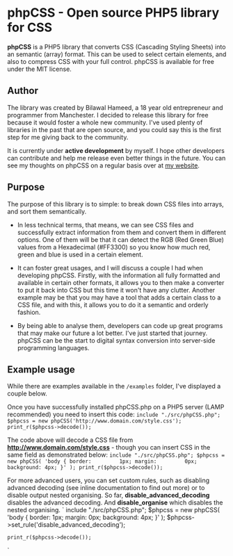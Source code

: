 phpCSS - Open source PHP5 library for CSS
====================

**phpCSS** is a PHP5 library that converts CSS (Cascading Styling Sheets) into an semantic (array) format. This can be used to select certain elements, and also to compress CSS with your full control. phpCSS is available for free under the MIT license.

Author
---------------------
The library was created by Bilawal Hameed, a 18 year old entrepreneur and programmer from Manchester. I decided to release this library for free because it would foster a whole new community. I've used plenty of libraries in the past that are open source, and you could say this is the first step for me giving back to the community.

It is currently under __active development__ by myself. I hope other developers can contribute and help me release even better things in the future. You can see my thoughts on phpCSS on a regular basis over at [my website](http://www.bilawal.co.uk/).

Purpose
---------------------
The purpose of this library is to simple: to break down CSS files into arrays, and sort them semantically.

- In less technical terms, that means, we can see CSS files and successfully extract information from them and convert them in different options. One of them will be that it can detect the RGB (Red Green Blue) values from a Hexadecimal (#FF3300) so you know how much red, green and blue is used in a certain element.

- It can foster great usages, and I will discuss a couple I had when developing phpCSS. Firstly, with the information all fully formatted and available in certain other formats, it allows you to then make a converter to put it back into CSS but this time it won't have any clutter. Another example may be that you may have a tool that adds a certain class to a CSS file, and with this, it allows you to do it a semantic and orderly fashion.

- By being able to analyse them, developers can code up great programs that may make our future a lot better. I've just started that journey. phpCSS can be the start to digital syntax conversion into server-side programming languages.


Example usage
---------------------
While there are examples available in the `/examples` folder, I've displayed a couple below.

Once you have successfully installed phpCSS.php on a PHP5 server (LAMP recommended) you need to insert this code:
`
	include "./src/phpCSS.php";
	$phpcss = new phpCSS('http://www.domain.com/style.css');
	print_r($phpcss->decode());
`

The code above will decode a CSS file from **http://www.domain.com/style.css** - though you can insert CSS in the same field as demonstrated below:
`
	include "./src/phpCSS.php";
	$phpcss = new phpCSS(
		'body {
			border:			1px;
			margin:			0px;
			background:	4px;
		}'
	);
	print_r($phpcss->decode());
`

For more advanced users, you can set custom rules, such as disabling advanced decoding (see inline documentation to find out more) or to disable output nested organising. So far, **disable_advanced_decoding** disables the advanced decoding. And **disable_organise** which disables the nested organising.
`
	include "./src/phpCSS.php";
	$phpcss = new phpCSS(
		'body {
			border:			1px;
			margin:			0px;
			background:	4px;
		}'
	);
	$phpcss->set_rule('disable_advanced_decoding');
	
	print_r($phpcss->decode());
`
